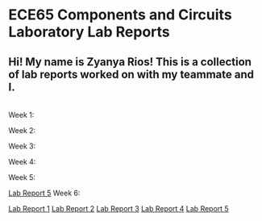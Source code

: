 # ECE65 Components and Circuits Laboratory Lab Reports 
## Hi! My name is Zyanya Rios! This is a collection of lab reports worked on with my teammate and I. 
<br>
Week 1:
<br>

Week 2:
<br>

Week 3:
<br>

Week 4:
<br>

Week 5:
<br>

[Lab Report 5](https://github.com/ZyanyaRios/ece65-lab-reports/blob/main/ECE%2065%20Lab%20Report%205%20(3).pdf)
Week 6:
<br>


[Lab Report 1](https://zyanyarios.github.io/cse15l-lab-reports/LabReport1.html)
[Lab Report 2](https://zyanyarios.github.io/cse15l-lab-reports/LabReport2.html)
[Lab Report 3](https://zyanyarios.github.io/cse15l-lab-reports/LabReport3.html)
[Lab Report 4](https://zyanyarios.github.io/cse15l-lab-reports/LabReport4.html)
[Lab Report 5](https://zyanyarios.github.io/cse15l-lab-reports/LabReport5.html)

